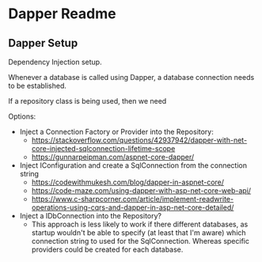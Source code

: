 # Dapper Readme

## Dapper Setup

Dependency Injection setup.

Whenever a database is called using Dapper, a database connection needs to be established.

If a repository class is being used, then we need

Options:
- Inject a Connection Factory or Provider into the Repository:
  - https://stackoverflow.com/questions/42937942/dapper-with-net-core-injected-sqlconnection-lifetime-scope
  - https://gunnarpeipman.com/aspnet-core-dapper/
- Inject IConfiguration and create a SqlConnection from the connection string
  - https://codewithmukesh.com/blog/dapper-in-aspnet-core/
  - https://code-maze.com/using-dapper-with-asp-net-core-web-api/
  - https://www.c-sharpcorner.com/article/implement-readwrite-operations-using-cqrs-and-dapper-in-asp-net-core-detailed/
- Inject a IDbConnection into the Repository?
  - This approach is less likely to work if there different databases,
    as startup wouldn't be able to specify (at least that I'm aware) which connection string to used for the SqlConnection.
    Whereas specific providers could be created for each database.
